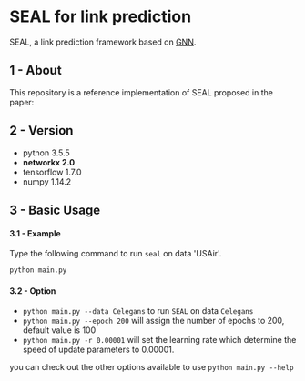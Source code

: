 # SEAL for link prediction

SEAL, a link prediction framework based on [GNN](https://github.com/XuSShuai/GNN_tensorflow).

## 1 - About

This repository is a reference implementation of SEAL proposed in the paper: 

## 2 - Version

 - python 3.5.5</br>
 - **networkx 2.0**</br>
 - tensorflow 1.7.0</br>
 - numpy 1.14.2</br>

## 3 - Basic Usage

#### 3.1 - Example

Type the following command to run `seal` on data 'USAir'.

```python
python main.py
```

#### 3.2 - Option

 - `python main.py --data Celegans` to run `SEAL` on data `Celegans`
 - `python main.py --epoch 200` will assign the number of epochs to 200, default value is 100
 - `python main.py -r 0.00001` will set the learning rate which determine the speed of update parameters to 0.00001.

you can check out the other options available to use `python main.py --help`
